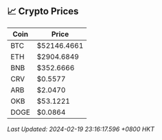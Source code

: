 ## 📈 Crypto Prices

| Coin | Price |
| ---- | ----- |
| BTC | $52146.4661 |
| ETH | $2904.6849 |
| BNB | $352.6666 |
| CRV | $0.5577 |
| ARB | $2.0470 |
| OKB | $53.1221 |
| DOGE | $0.0864 |

_Last Updated: 2024-02-19 23:16:17.596 +0800 HKT_
